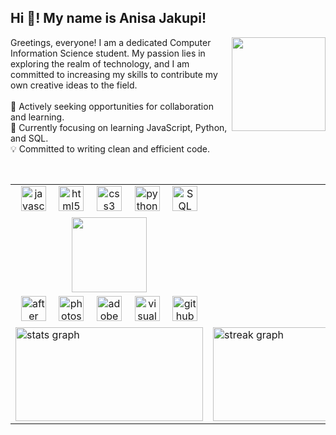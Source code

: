 <h2 align="left">Hi 👋! My name is Anisa Jakupi!</h2>

<img align="right" height="150" src="https://i.pinimg.com/564x/a6/dd/50/a6dd501a5fee04cd8e23e91e71f641f2.jpg" />

<p align="left">
  Greetings, everyone! I am a dedicated Computer Information Science student. My passion lies in exploring the realm of technology, and I am committed to increasing my skills to contribute my own creative ideas to the field.<br><br>
  🚀 Actively seeking opportunities for collaboration and learning.<br>
  🌱 Currently focusing on learning JavaScript, Python, and SQL.<br>
  💡 Committed to writing clean and efficient code.<br>
</p>

<br clear="both">

<div>
  <div align="center">
    <table>
      <tr>
        <td align="center">
          <img src="https://cdn.jsdelivr.net/gh/devicons/devicon/icons/javascript/javascript-original.svg" height="40" alt="javascript logo" />
          <img width="12" />
          <img src="https://cdn.jsdelivr.net/gh/devicons/devicon/icons/html5/html5-original.svg" height="40" alt="html5 logo" />
          <img width="12" />
          <img src="https://cdn.jsdelivr.net/gh/devicons/devicon/icons/css3/css3-original.svg" height="40" alt="css3 logo" />
          <img width="12" />
          <img src="https://cdn.jsdelivr.net/gh/devicons/devicon/icons/python/python-original.svg" height="40" alt="python logo" />
          <img width="12" />
          <img src="https://cdn.jsdelivr.net/gh/devicons/devicon/icons/mysql/mysql-original.svg" height="40" alt="SQL logo" />
        </td>
      </tr>
      <tr>
        <td align="center">
          <a href="https://github.com/kittinan/spotify-github-profile">
            <img src="https://spotify-github-profile.kittinanx.com/api/view?uid=redboom143&cover_image=true&theme=natemoo-re&show_offline=true&background_color=6600ff&interchange=true&bar_color=c800ff&bar_color_cover=false" height="120" />
          </a>
        </td>
      </tr>
      <tr>
        <td align="center">
          <img src="https://upload.wikimedia.org/wikipedia/commons/1/10/Adobe-After_Effects-icon.png" height="40" alt="after effects logo" />
          <img width="12" />
          <img src="https://upload.wikimedia.org/wikipedia/commons/thumb/9/92/Adobe_Photoshop_CS6_icon.svg/1024px-Adobe_Photoshop_CS6_icon.svg.png?20121205002352" height="40" alt="photoshop logo" />
          <img width="12" />
          <img src="https://upload.wikimedia.org/wikipedia/commons/thumb/d/db/Adobe-Animate-2020-logo.png/640px-Adobe-Animate-2020-logo.png" height="40" alt="adobe animate logo" />
          <img width="12" />
          <img src="https://upload.wikimedia.org/wikipedia/commons/thumb/9/9a/Visual_Studio_Code_1.35_icon.svg/640px-Visual_Studio_Code_1.35_icon.svg.png" height="40" alt="visual studio code logo" />
          <img width="12" />
          <img src="https://upload.wikimedia.org/wikipedia/commons/thumb/9/91/Octicons-mark-github.svg/640px-Octicons-mark-github.svg.png" height="40" alt="github logo" />
        </td>
      </tr>
      <tr>
        <td>
          <img src="https://github-readme-stats.vercel.app/api?username=AnisaAJ&hide_title=false&hide_rank=false&show_icons=true&include_all_commits=true&count_private=true&disable_animations=false&theme=shades-of-purple&locale=en&hide_border=false" width="300" height="150" alt="stats graph" />
        </td>
        <td>
          <img src="https://streak-stats.demolab.com?user=AnisaAJ&locale=en&mode=daily&theme=shades-of-purple&hide_border=false&border_radius=5" width="300" height="150" alt="streak graph" />
        </td>
      </tr>
    </table>
  </div>
</div>
